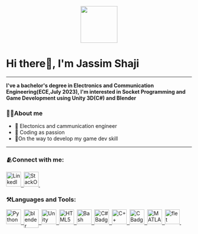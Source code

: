 <div id="header" align="center">
  <img src="https://media.giphy.com/media/M9gbBd9nbDrOTu1Mqx/giphy.gif" width="100"/>
</div>

# Hi there👋, I'm Jassim Shaji
---
<b> I've a bachelor's degree in Electronics and Communication Engineering(ECE,July 2023), I'm interested in Socket Programming and Game Development using Unity 3D(C#) and Blender</b>
### 🧑‍💻About me

- 👷 Electonics and cammunication engineer
- 💪 Coding as passion
- 🥇On the way to develop my game dev skill

---


### 🫂Connect with me:
<div id="badges">
  <a href="www.linkedin.com/in/jassim-shaji">
    <img src="https://raw.githubusercontent.com/rahuldkjain/github-profile-readme-generator/master/src/images/icons/Social/linked-in-alt.svg" title="LinkedIn" alt="LinkedIn",align ="top", width="40", height="40"/>&nbsp;
  </a>
    <a href="https://stackoverflow.com/users/13246930/jassim-shaji">
    <img src="https://raw.githubusercontent.com/rahuldkjain/github-profile-readme-generator/master/src/images/icons/Social/stack-overflow.svg" title="StackOverflow" alt="StackOverflow",align ="top", width="40", height="40"/>&nbsp;
  </a>

</div>

### ⚒️Languages and Tools:
<div id="badges">
  <a href="https://www.python.org/">
    <img src="https://cdn-icons-png.flaticon.com/128/5968/5968350.png" title="Python" alt="Python", width="40"/>&nbsp;
  </a>
  <a href="https://www.blender.org/">
    <img src="https://www.blender.org/wp-content/uploads/2020/07/blender_community_logo_white.png" title="blender" alt="blender Badge" ,align = "top", width="40", align = "top" height="50"/>&nbsp;
  </a>
  <a href="https://unity.com/">
    <img src="https://img.icons8.com/?size=1x&id=39848&format=png", title = "Unity", alt="Unity Badge", align = "top" width="40"/>&nbsp;
  </a>
    <a href="https://www.w3.org/html/">
    <img src="https://img.icons8.com/?size=1x&id=20909&format=png", title = "HTML5", alt="HTML5 Badge", align = "top" width="40"/>&nbsp;
  </a>
      <a href="www.gnu.org/software/bash/">
    <img src="https://img.icons8.com/?size=1x&id=8gWOBXY72Osj&format=png", title = "Bash", alt="Bash Badge", align = "top" width="40"/>&nbsp;
  </a>
        <a href="https://www.w3schools.com/cs/index.php">
    <img src="https://t1.gstatic.com/images?q=tbn:ANd9GcQMGEI6cXO_TgUAxKv9RcV9YwPNdVzjcf5J7fI-iH2pfWDhzMID", title = "C#", alt="C# Badge", align = "top" width="40"/>&nbsp;
  </a>
        <a href="https://www.w3schools.com/cpp/">
    <img src="https://encrypted-tbn1.gstatic.com/images?q=tbn:ANd9GcR7W6lIqjGNJMWyFvMsZXreLs5C-noqdD1zSWata6NDLR5XJmIA", title = "C++", alt="C++ Badge", align = "top" width="40"/>&nbsp;
  </a>
           <a href="https://www.cprogramming.com/">
    <img src="https://encrypted-tbn1.gstatic.com/images?q=tbn:ANd9GcSXxr19VHbcFyskkJZnE1e6IIDrHyognQ3CAQ0z7bvLAvdMr5nX", title = "C", alt="C Badge", align = "top" width="40"/>&nbsp;
  </a>
            <a href="https://www.mathworks.com/products/matlab.html">
    <img src="https://img.icons8.com/?size=1x&id=r5Y16PcDkoWI&format=png", title = "MATLAB", alt="MATLAB Badge", align = "top" width="40"/>&nbsp;
  </a>
              <a href="https://flet.dev/">
    <img src="https://i.stack.imgur.com/qoIkr.png", title = "flet", alt="flet Badge", align = "top" width="40"/>&nbsp;
  </a>
  
</div>

